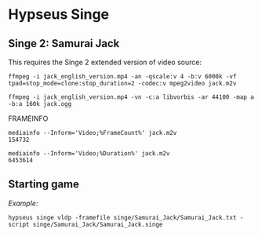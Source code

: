 # Hypseus Singe
  
## Singe 2: Samurai Jack

This requires the Singe 2 extended version of video source:

```
ffmpeg -i jack_english_version.mp4 -an -qscale:v 4 -b:v 6000k -vf tpad=stop_mode=clone:stop_duration=2 -codec:v mpeg2video jack.m2v

ffmpeg -i jack_english_version.mp4 -vn -c:a libvorbis -ar 44100 -map a -b:a 160k jack.ogg
```

FRAMEINFO

```
mediainfo --Inform='Video;%FrameCount%' jack.m2v
154732

mediainfo --Inform='Video;%Duration%' jack.m2v
6453614
```

## Starting game

_Example:_

`hypseus singe vldp -framefile singe/Samurai_Jack/Samurai_Jack.txt -script singe/Samurai_Jack/Samurai_Jack.singe`
